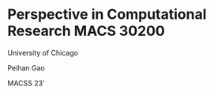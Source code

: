# Perspective in Computational Research MACS 30200
University of Chicago

Peihan Gao    

MACSS 23'


